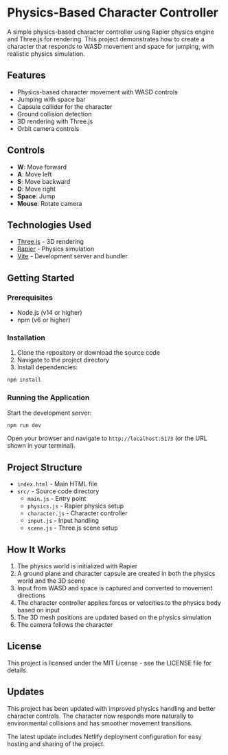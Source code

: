 # Physics-Based Character Controller

A simple physics-based character controller using Rapier physics engine and Three.js for rendering. This project demonstrates how to create a character that responds to WASD movement and space for jumping, with realistic physics simulation.

## Features

- Physics-based character movement with WASD controls
- Jumping with space bar
- Capsule collider for the character
- Ground collision detection
- 3D rendering with Three.js
- Orbit camera controls

## Controls

- **W**: Move forward
- **A**: Move left
- **S**: Move backward
- **D**: Move right
- **Space**: Jump
- **Mouse**: Rotate camera

## Technologies Used

- [Three.js](https://threejs.org/) - 3D rendering
- [Rapier](https://rapier.rs/) - Physics simulation
- [Vite](https://vitejs.dev/) - Development server and bundler

## Getting Started

### Prerequisites

- Node.js (v14 or higher)
- npm (v6 or higher)

### Installation

1. Clone the repository or download the source code
2. Navigate to the project directory
3. Install dependencies:

```bash
npm install
```

### Running the Application

Start the development server:

```bash
npm run dev
```

Open your browser and navigate to `http://localhost:5173` (or the URL shown in your terminal).

## Project Structure

- `index.html` - Main HTML file
- `src/` - Source code directory
  - `main.js` - Entry point
  - `physics.js` - Rapier physics setup
  - `character.js` - Character controller
  - `input.js` - Input handling
  - `scene.js` - Three.js scene setup

## How It Works

1. The physics world is initialized with Rapier
2. A ground plane and character capsule are created in both the physics world and the 3D scene
3. Input from WASD and space is captured and converted to movement directions
4. The character controller applies forces or velocities to the physics body based on input
5. The 3D mesh positions are updated based on the physics simulation
6. The camera follows the character

## License

This project is licensed under the MIT License - see the LICENSE file for details.

## Updates

This project has been updated with improved physics handling and better character controls. The character now responds more naturally to environmental collisions and has smoother movement transitions. 

The latest update includes Netlify deployment configuration for easy hosting and sharing of the project. 